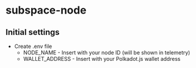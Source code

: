 # subspace-node
## Initial settings
- Create .env file
  - NODE_NAME - Insert with your node ID (will be shown in telemetry)
  - WALLET_ADDRESS - Insert with your Polkadot.js wallet address
